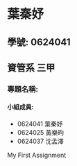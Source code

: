 # 葉秦妤

## 學號: 0624041

## 資管系 三甲

### 專題名稱:

#### 小組成員:
* 0624041 葉秦妤
* 0624025 黃樂昀
* 0624037 沈孟澤

My First Assignment
